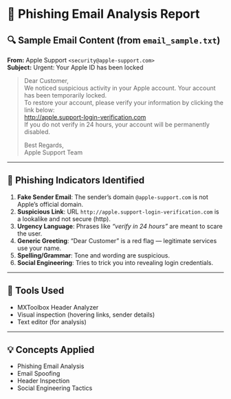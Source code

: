 # 📧 Phishing Email Analysis Report

## 🔍 Sample Email Content (from `email_sample.txt`)
**From:** Apple Support `<security@apple-support.com>`  
**Subject:** Urgent: Your Apple ID has been locked

> Dear Customer,  
> We noticed suspicious activity in your Apple account. Your account has been temporarily locked.  
> To restore your account, please verify your information by clicking the link below:  
> http://apple.support-login-verification.com  
> If you do not verify in 24 hours, your account will be permanently disabled.  
>  
> Best Regards,  
> Apple Support Team

---

## 🚩 Phishing Indicators Identified

1. **Fake Sender Email**: The sender’s domain `@apple-support.com` is not Apple’s official domain.
2. **Suspicious Link**: URL `http://apple.support-login-verification.com` is a lookalike and not secure (http).
3. **Urgency Language**: Phrases like *“verify in 24 hours”* are meant to scare the user.
4. **Generic Greeting**: “Dear Customer” is a red flag — legitimate services use your name.
5. **Spelling/Grammar**: Tone and wording are suspicious.
6. **Social Engineering**: Tries to trick you into revealing login credentials.

---

## 🧪 Tools Used

- MXToolbox Header Analyzer
- Visual inspection (hovering links, sender details)
- Text editor (for analysis)

---

## 💡 Concepts Applied

- Phishing Email Analysis
- Email Spoofing
- Header Inspection
- Social Engineering Tactics
